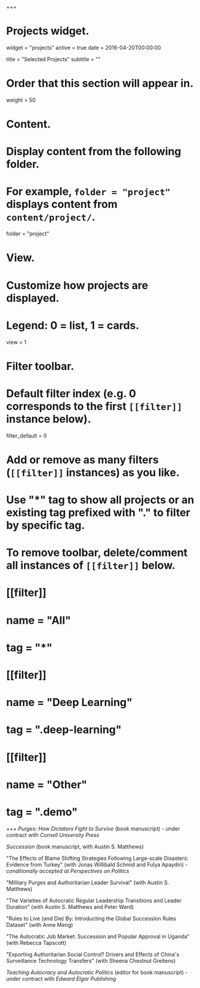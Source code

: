 +++
# Projects widget.
widget = "projects"
active = true
date = 2016-04-20T00:00:00

title = "Selected Projects"
subtitle = ""

# Order that this section will appear in.
weight = 50

# Content.
# Display content from the following folder.
# For example, `folder = "project"` displays content from `content/project/`.
folder = "project"

# View.
# Customize how projects are displayed.
# Legend: 0 = list, 1 = cards.
view = 1

# Filter toolbar.

# Default filter index (e.g. 0 corresponds to the first `[[filter]]` instance below).
filter_default = 0

# Add or remove as many filters (`[[filter]]` instances) as you like.
# Use "*" tag to show all projects or an existing tag prefixed with "." to filter by specific tag.
# To remove toolbar, delete/comment all instances of `[[filter]]` below.
# [[filter]]
#   name = "All"
#   tag = "*"
#  
# [[filter]]
#   name = "Deep Learning"
#   tag = ".deep-learning"
#
# [[filter]]
#   name = "Other"
#   tag = ".demo"

+++
*Purges: How Dictators Fight to Survive* (book manuscript) - under contract with *Cornell University Press*

*Succession* (book manuscript, with Austin S. Matthews)

"The Effects of Blame Shifting Strategies Following Large-scale Disasters: Evidence from Turkey" (with Jonas Willibald Schmid and Fulya Apaydin) - *conditionally accepted at Perspectives on Politics*

"Military Purges and Authoritarian Leader Survival" (with Austin S. Matthews)

"The Varieties of Autocratic Regular Leadership Transitions and Leader Duration" (with Austin S. Matthews and Peter Ward)

"Rules to Live (and Die) By: Introducting the Global Succession Rules Dataset" (with Anne Meng)

"The Autocratic Job Market: Succession and Popular Approval in Uganda" (with Rebecca Tapscott)

"Exporting Authoritarian Social Control? Drivers and Effects of China's Surveillance Technology Transfers" (with Sheena Chestnut Greitens)

*Teaching Autocracy and Autocratic Politics* (editor for book manuscript) - under contract with *Edward Elgar Publishing*

